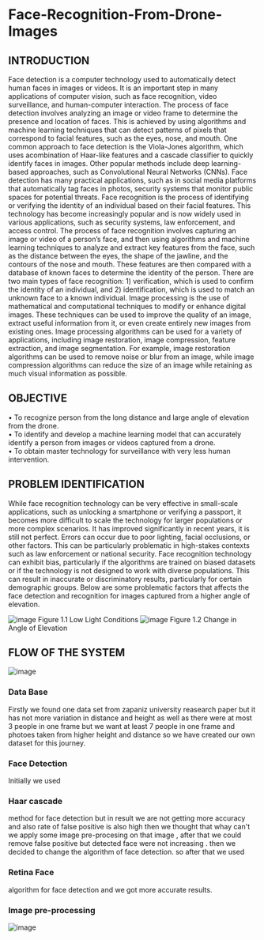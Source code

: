 # Face-Recognition-From-Drone-Images 

## INTRODUCTION 

Face detection is a computer technology used to automatically detect human faces in
images or videos. It is an important step in many applications of computer vision, such
as face recognition, video surveillance, and human-computer interaction. The process
of face detection involves analyzing an image or video frame to determine the presence and location of faces. This is achieved by using algorithms and machine learning
techniques that can detect patterns of pixels that correspond to facial features, such as
the eyes, nose, and mouth. One common approach to face detection is the Viola-Jones
algorithm, which uses acombination of Haar-like features and a cascade classifier to
quickly identify faces in images. Other popular methods include deep learning-based
approaches, such as Convolutional Neural Networks (CNNs). Face detection has many
practical applications, such as in social media platforms that automatically tag faces in
photos, security systems that monitor public spaces for potential threats.
Face recognition is the process of identifying or verifying the identity of an individual
based on their facial features. This technology has become increasingly popular and
is now widely used in various applications, such as security systems, law enforcement,
and access control. The process of face recognition involves capturing an image or
video of a person’s face, and then using algorithms and machine learning techniques to
analyze and extract key features from the face, such as the distance between the eyes,
the shape of the jawline, and the contours of the nose and mouth. These features are
then compared with a database of known faces to determine the identity of the person.
There are two main types of face recognition: 1) verification, which is used to confirm
the identity of an individual, and 2) identification, which is used to match an unknown
face to a known individual.
Image processing is the use of mathematical and computational techniques to modify
or enhance digital images. These techniques can be used to improve the quality of
an image, extract useful information from it, or even create entirely new images from
existing ones. Image processing algorithms can be used for a variety of applications,
including image restoration, image compression, feature extraction, and image segmentation. 
For example, image restoration algorithms can be used to remove noise or blur
from an image, while image compression algorithms can reduce the size of an image
while retaining as much visual information as possible.

## OBJECTIVE 

• To recognize person from the long distance and large angle of elevation from the
drone. <br>
• To identify and develop a machine learning model that can accurately identify a
person from images or videos captured from a drone. <br>
• To obtain master technology for surveillance with very less human intervention. <br>

## PROBLEM IDENTIFICATION

While face recognition technology can be very effective in small-scale applications,
such as unlocking a smartphone or verifying a passport, it becomes more difficult to
scale the technology for larger populations or more complex scenarios. It has improved
significantly in recent years, it is still not perfect. Errors can occur due to poor lighting,
facial occlusions, or other factors. This can be particularly problematic in high-stakes
contexts such as law enforcement or national security. Face recognition technology can
exhibit bias, particularly if the algorithms are trained on biased datasets or if the technology is not designed to work with diverse populations. This can result in inaccurate
or discriminatory results, particularly for certain demographic groups.
Below are some problematic factors that affects the face detection and recognition for
images captured from a higher angle of elevation.

![image](https://github.com/PriteshPatel4739/Face-Recognition-From-Drone-Images/assets/69390119/ec01366f-2c89-4ae0-8279-3c58812b8583) 
Figure 1.1  Low Light Conditions 
![image](https://github.com/PriteshPatel4739/Face-Recognition-From-Drone-Images/assets/69390119/a8bcc234-7b03-4442-9150-f0fb884b4581)
Figure 1.2 Change in Angle of Elevation


## FLOW OF THE SYSTEM 

![image](https://github.com/PriteshPatel4739/Face-Recognition-From-Drone-Images/assets/69390119/79589073-6d0b-4f63-bae1-a7b41010dcf0)

### Data Base 

Firstly we found one data set from zapaniz university reasearch paper but it has not more variation in distance and height as well as there were at most 3 people in one frame but we want at least 7 people in one frame and photoes taken from higher height and distance so we have created our own dataset for this journey.

### Face Detection 

Initially we used 
### Haar cascade 
method for face detection but in result we are not getting more accuracy and also rate of false positive is also high then we thought that whay can't we apply some image pre-procesing on that image , after that we could remove false positive but detected face were not increasing . then we decided to change the algorithm of face detection. so after that we used 
### Retina Face 
algorithm for face detection and we got more accurate results.

### Image pre-processing 

![image](https://github.com/PriteshPatel4739/Face-Recognition-From-Drone-Images/assets/69390119/b52fe0d4-2773-4b39-8958-d7fc4f8ee531)





